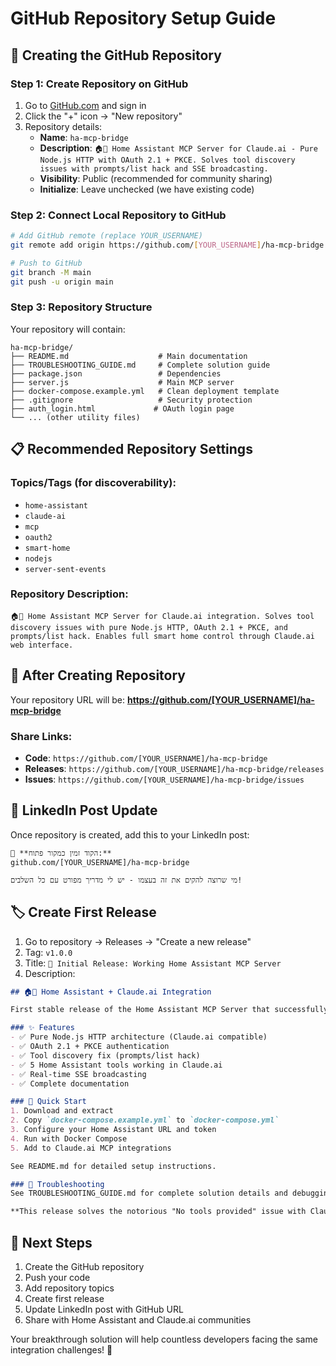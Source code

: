 # GitHub Repository Setup Guide

## 🚀 Creating the GitHub Repository

### Step 1: Create Repository on GitHub
1. Go to [GitHub.com](https://github.com) and sign in
2. Click the "+" icon → "New repository"
3. Repository details:
   - **Name**: `ha-mcp-bridge`
   - **Description**: `🏠🤖 Home Assistant MCP Server for Claude.ai - Pure Node.js HTTP with OAuth 2.1 + PKCE. Solves tool discovery issues with prompts/list hack and SSE broadcasting.`
   - **Visibility**: Public (recommended for community sharing)
   - **Initialize**: Leave unchecked (we have existing code)

### Step 2: Connect Local Repository to GitHub
```bash
# Add GitHub remote (replace YOUR_USERNAME)
git remote add origin https://github.com/[YOUR_USERNAME]/ha-mcp-bridge.git

# Push to GitHub
git branch -M main
git push -u origin main
```

### Step 3: Repository Structure
Your repository will contain:
```
ha-mcp-bridge/
├── README.md                    # Main documentation
├── TROUBLESHOOTING_GUIDE.md     # Complete solution guide
├── package.json                 # Dependencies
├── server.js                    # Main MCP server
├── docker-compose.example.yml   # Clean deployment template
├── .gitignore                   # Security protection
├── auth_login.html             # OAuth login page
└── ... (other utility files)
```

## 📋 Recommended Repository Settings

### Topics/Tags (for discoverability):
- `home-assistant`
- `claude-ai` 
- `mcp`
- `oauth2`
- `smart-home`
- `nodejs`
- `server-sent-events`

### Repository Description:
```
🏠🤖 Home Assistant MCP Server for Claude.ai integration. Solves tool discovery issues with pure Node.js HTTP, OAuth 2.1 + PKCE, and prompts/list hack. Enables full smart home control through Claude.ai web interface.
```

## 🔗 After Creating Repository

Your repository URL will be:
**https://github.com/[YOUR_USERNAME]/ha-mcp-bridge**

### Share Links:
- **Code**: `https://github.com/[YOUR_USERNAME]/ha-mcp-bridge`
- **Releases**: `https://github.com/[YOUR_USERNAME]/ha-mcp-bridge/releases`
- **Issues**: `https://github.com/[YOUR_USERNAME]/ha-mcp-bridge/issues`

## 📢 LinkedIn Post Update
Once repository is created, add this to your LinkedIn post:

```hebrew
🔗 **הקוד זמין כמקור פתוח:**
github.com/[YOUR_USERNAME]/ha-mcp-bridge

מי שרוצה להקים את זה בעצמו - יש לי מדריך מפורט עם כל השלבים!
```

## 🏷️ Create First Release
1. Go to repository → Releases → "Create a new release"
2. Tag: `v1.0.0`
3. Title: `🎉 Initial Release: Working Home Assistant MCP Server`
4. Description:
```markdown
## 🏠🤖 Home Assistant + Claude.ai Integration

First stable release of the Home Assistant MCP Server that successfully integrates with Claude.ai web interface.

### ✨ Features
- ✅ Pure Node.js HTTP architecture (Claude.ai compatible)
- ✅ OAuth 2.1 + PKCE authentication
- ✅ Tool discovery fix (prompts/list hack)
- ✅ 5 Home Assistant tools working in Claude.ai
- ✅ Real-time SSE broadcasting
- ✅ Complete documentation

### 🚀 Quick Start
1. Download and extract
2. Copy `docker-compose.example.yml` to `docker-compose.yml`
3. Configure your Home Assistant URL and token
4. Run with Docker Compose
5. Add to Claude.ai MCP integrations

See README.md for detailed setup instructions.

### 🐛 Troubleshooting
See TROUBLESHOOTING_GUIDE.md for complete solution details and debugging steps.

**This release solves the notorious "No tools provided" issue with Claude.ai MCP integrations!** 🎉
```

## 🎯 Next Steps
1. Create the GitHub repository
2. Push your code
3. Add repository topics
4. Create first release
5. Update LinkedIn post with GitHub URL
6. Share with Home Assistant and Claude.ai communities

Your breakthrough solution will help countless developers facing the same integration challenges! 🌟
